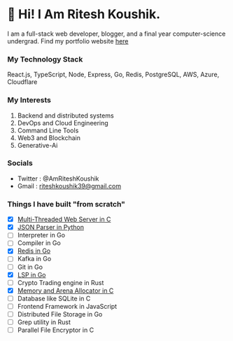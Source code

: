 # 💫 Hi! I Am Ritesh Koushik.

I am a full-stack web developer, blogger, and a final year computer-science undergrad. Find my portfolio website [here](https://ritesh-koushik.vercel.app)

### My Technology Stack
React.js, TypeScript, Node, Express, Go, Redis, PostgreSQL, AWS, Azure, Cloudflare

### My Interests
1. Backend and distributed systems
2. DevOps and Cloud Engineering
3. Command Line Tools
4. Web3 and Blockchain
5. Generative-Ai

### Socials
- Twitter : @AmRiteshKoushik
- Gmail : riteshkoushik39@gmail.com

### Things I have built "from scratch"
- [X] [Multi-Threaded Web Server in C](https://github.com/IAmRiteshKoushik/proxy-server)
- [X] [JSON Parser in Python](https://github.com/IAmRiteshKoushik/jsonite)
- [ ] Interpreter in Go
- [ ] Compiler in Go
- [X] [Redis in Go](https://github.com/IAmRiteshKoushik/bluedis)
- [ ] Kafka in Go
- [ ] Git in Go
- [X] [LSP in Go](https://github.com/IAmRiteshKoushik/lsp-zero)
- [ ] Crypto Trading engine in Rust
- [X] [Memory and Arena Allocator in C](https://github.com/IAmRiteshKoushik/malloc-my-heart)
- [ ] Database like SQLite in C
- [ ] Frontend Framework in JavaScript
- [ ] Distributed File Storage in Go
- [ ] Grep utility in Rust
- [ ] Parallel File Encryptor in C
